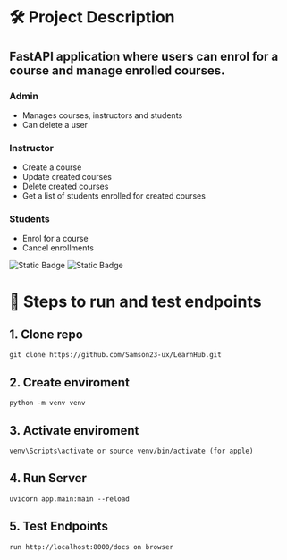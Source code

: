 # 🛠 Project Description

## FastAPI application where users can enrol for a course and manage enrolled courses.

### Admin

* Manages courses, instructors and students
* Can delete a user

### Instructor

* Create a course
* Update created courses
* Delete created courses
* Get a list of students enrolled for created courses

### Students

* Enrol for a course
* Cancel enrollments

![Static Badge](https://img.shields.io/badge/FastAPI-0.116.1-green?color=%23006400)
![Static Badge](https://img.shields.io/badge/Python-3.13-green?color=%23006400)

# 🧾 Steps to run and test endpoints

## 1. Clone repo

```shell
git clone https://github.com/Samson23-ux/LearnHub.git
```

## 2. Create enviroment

```shell
python -m venv venv
```

## 3. Activate enviroment

```shell
venv\Scripts\activate or source venv/bin/activate (for apple)
```

## 4. Run Server

```shell
uvicorn app.main:main --reload
```

## 5. Test Endpoints

```shell
run http://localhost:8000/docs on browser
```
